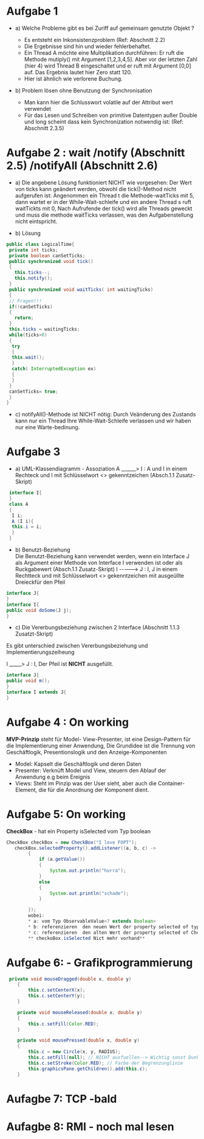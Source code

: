 # Aufgabe 1
* a) Welche Probleme gibt es bei Zuriff auf gemeinsam genutzte Objekt ?
    * Es entsteht ein Inkonsistenzproblem (Ref: Abschnitt 2.2)
    * Die Ergebnisse sind hin und wieder fehlerbehaftet.
    * Ein Thread A möchte eine Multiplikation durchführen: Er ruft die Methode mutiply() mit Argument [1,2,3,4,5]. Aber vor der letzten Zahl (hier 4) wird Thread B eingeschaltet und er ruft mit Argument [0,0] auf. Das Ergebnis lautet hier Zero statt 120.
    * Hier ist ähnlich wie verlorene Buchung.
     
* b) Problem lösen ohne Benutzung der Synchronisation
     * Man kann hier die Schlusswort volatile auf der Attribut wert verwendet
     * Für das Lesen und Schreiben von  primitive Datentypen außer Double und long scheint dass kein Synchronization notwendig ist: (Ref: Abschnitt 2.3.5)
     
# Aufgabe 2 : wait /notify (Abschnitt 2.5) /notifyAll (Abschnitt 2.6)

*  a) Die angebene Lösung funktioniert NICHT wie vorgesehen: Der Wert von ticks kann geändert werden, obwohl die tick()-Method nicht aufgerufen ist: Angenommen ein Thread t die Methode-waitTicks mit 5, dann wartet er in der While-Wait-schleife und ein andere Thread s ruft waitTickts mit 0, Nach Aufrufende der tick() wird alle Threads geweckt und muss  die methode waitTicks verlassen, was den Aufgabenstellung nicht eintspricht.

* b) Lösung

```java
public class LogicalTime{
 private int ticks;
 private boolean canSetTicks;
 public synchronized void tick()
 {
   this.ticks--;
   this.notify();
 }
 public synchronized void waitTicks( int waitingTicks)
 {
 // Fragen!!!
 if(!canSetTicks)
 {
   return;
 }
 this.ticks = waitingTicks;
 while(ticks>0)
 {
  try
  {
  this.wait();
  }
  catch( InterruptedException ex)
  {
  }
 }
 canSetTicks= true;
 }
}
```
* c) notifyAll()-Methode ist NICHT nötig: Durch Veänderung des Zustands kann nur ein Thread Ihre While-Wait-Schleife verlassen und wir haben nur eine Warte-bedinung.

# Aufgabe 3

* a) UML-Klassendiagramm - Assoziation 
   A ______> I : A und I in einem Rechteck und I mit Schlüsselwort <<Interface>> gekenntzeichen (Absch.1.1 Zusatz-Skript)
 
 ```java
  interface I{
  }
  class A
  {
   I i;
   A (I i){
   this.i = i;
   }
  }
  ```
  * b) Benutzt-Beziehung  
   Die Benutzt-Beziehung kann verwendet werden, wenn ein Interface J als Argument einer Methode von Interface I verwenden ist oder als Ruckgabewert (Absch.1.1 Zusatz-Skript)
   I -----> J : I, J in einem Rechtteck und mit Schlüsselwort <<Interface>> gekenntzeichen mit ausgeüllte Dreieckfür den Pfeil
   
   ```Java
   interface J{
   }
   interface I{
   public void doSome(J j);
   }
   ```
   
   * c) Die Vererbungsbeziehung zwischen 2 Interface (Abschnitt 1.1.3 Zusatzt-Skript)
   
   Es gibt unterschied zwischen Vererbungsbeziehung und Implementierungszeiheung
   
   I _____> J : I, Der Pfeil ist **NICHT** ausgefüllt.
   
   ```java
   interface J{
   public void m();
   }
   interface I extends J{
   }
   ```
   
# Aufgabe 4 : On working
   **MVP-Prinzip**  steht für Model- View-Presenter, ist eine Design-Pattern für die Implementierung einer Anwendung, Die Grundidee ist die Trennung von Geschäftlogik, Presentionslogik und den Anzeige-Komponenten
   * Model: Kapselt die  Geschäftlogik und deren Daten
   * Presenter: Verknüft Model und View, steuern den Ablauf der Anwendung e.g beim Ereignis
   * Views: Steht im Pinzip was der User sieht, aber auch die Container-Element, die für die Anordnung der Komponent dient.
   
# Aufgabe 5: On working
**CheckBox** - hat ein Property isSelected vom Typ boolean

```java
CheckBox checkBox = new CheckBox("I love FOPT");
   checkBox.selectedProperty().addListener((a, b, c) ->
        {
            if (a.getValue())
            {
                System.out.println("hurra");
            }
            else
            {
                System.out.println("schade");
            }

        });
        wobei:
        * a: vom Typ ObservableValue<? extends Boolean> 
        * b: referenzieren  den neuen Wert der property selected of type Boolean
        * c: referenzieren  den alten Wert der property selected of CheckBox
        ** checkoBox.isSelected Nict mehr vorhand**
```

# Aufgabe 6: - Grafikprogrammierung
```Java
 private void mouseDragged(double x, double y)
    {
        this.c.setCenterX(x);
        this.c.setCenterY(y);
    }

    private void mouseReleased(double x, double y)
    {
        this.c.setFill(Color.RED);
    }

    private void mousePressed(double x, double y)
    {
        this.c = new Circle(x, y, RADIUS);
        this.c.setFill(null); // NICHT ausfuellen--> Wichtig sonst Dunkel
        this.c.setStroke(Color.RED); // Farbe der Begrenzunglinie
        this.graphicsPane.getChildren().add(this.c);
    }
```

# Aufagbe 7: TCP -bald

# Aufagbe 8: RMI - noch mal lesen
   
   
   
   

